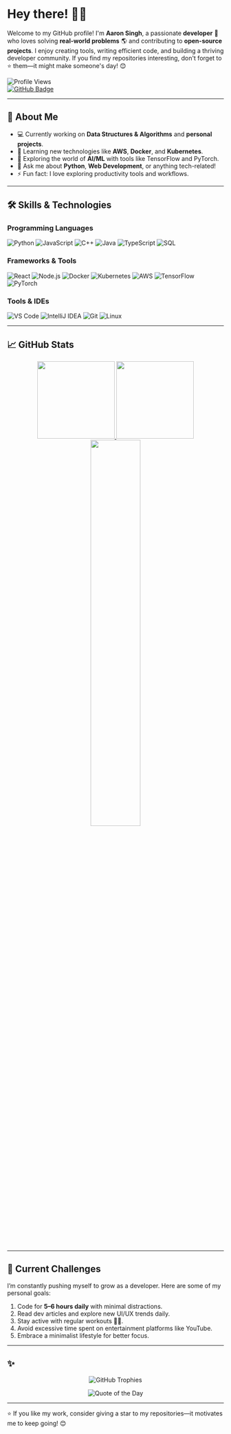 # Hey there! 👋😄

Welcome to my GitHub profile! I'm **Aaron Singh**, a passionate **developer** 🚀 who loves solving **real-world problems** 🌎 and contributing to **open-source projects**. I enjoy creating tools, writing efficient code, and building a thriving developer community. If you find my repositories interesting, don't forget to ⭐ them—it might make someone's day! 😊

![Profile Views](https://komarev.com/ghpvc/?username=A-Singh15&style=flat&color=blue)  
[![GitHub Badge](https://img.shields.io/badge/-A--Singh15-black?style=flat&labelColor=black&logo=github&logoColor=white)](https://github.com/A-Singh15)

---

## 🌟 About Me
- 💻 Currently working on **Data Structures & Algorithms** and **personal projects**.
- 🌱 Learning new technologies like **AWS**, **Docker**, and **Kubernetes**.
- 🔭 Exploring the world of **AI/ML** with tools like TensorFlow and PyTorch.
- 💬 Ask me about **Python**, **Web Development**, or anything tech-related!
- ⚡ Fun fact: I love exploring productivity tools and workflows.

---

## 🛠️ Skills & Technologies

### Programming Languages
![Python](https://img.shields.io/badge/-Python-000?logo=Python)
![JavaScript](https://img.shields.io/badge/-JavaScript-000?logo=JavaScript)
![C++](https://img.shields.io/badge/-C++-000?logo=C%2B%2B&logoColor=00599C)
![Java](https://img.shields.io/badge/-Java-000?logo=Java&logoColor=007396)
![TypeScript](https://img.shields.io/badge/-TypeScript-000?logo=TypeScript)
![SQL](https://img.shields.io/badge/-SQL-000?logo=MySQL)

### Frameworks & Tools
![React](https://img.shields.io/badge/-React-000?logo=React)
![Node.js](https://img.shields.io/badge/-Node.js-000?logo=node.js)
![Docker](https://img.shields.io/badge/-Docker-000?logo=Docker)
![Kubernetes](https://img.shields.io/badge/-Kubernetes-000?logo=Kubernetes)
![AWS](https://img.shields.io/badge/-AWS-000?logo=Amazon-AWS&logoColor=F90)
![TensorFlow](https://img.shields.io/badge/-TensorFlow-000?logo=TensorFlow)
![PyTorch](https://img.shields.io/badge/-PyTorch-000?logo=PyTorch)

### Tools & IDEs
![VS Code](https://img.shields.io/badge/-Visual%20Studio%20Code-007ACC?logo=visual-studio-code)
![IntelliJ IDEA](https://img.shields.io/badge/-IntelliJ%20IDEA-black?logo=intellij-idea&logoColor=white)
![Git](https://img.shields.io/badge/-Git-F05032?logo=git&logoColor=white)
![Linux](https://img.shields.io/badge/-Linux-FCC624?logo=linux&logoColor=black)

---

## 📈 GitHub Stats

<div align="center">
  <a href="https://gitstats.me/A-Singh15">
    <img height="180em" src="https://github-readme-stats.vercel.app/api?username=A-Singh15&show_icons=true&theme=algolia&count_private=true" />
    <img height="180em" src="https://github-readme-streak-stats.herokuapp.com/?user=A-Singh15&theme=algolia" />
  </a>
</div>

<div align="center">
  <a href="https://gitstats.me/A-Singh15">
    <img width="48%" src="https://github-readme-stats.vercel.app/api/top-langs/?username=A-Singh15&layout=compact&theme=algolia" />
  </a>
</div>

---

## 🌱 Current Challenges

I’m constantly pushing myself to grow as a developer. Here are some of my personal goals:
1. Code for **5–6 hours daily** with minimal distractions.
2. Read dev articles and explore new UI/UX trends daily.
3. Stay active with regular workouts 🏋️‍♂️.
4. Avoid excessive time spent on entertainment platforms like YouTube.
5. Embrace a minimalist lifestyle for better focus.

---

## ✨ 

<p align="center">
  <img src="https://github-profile-trophy.vercel.app/?username=A-Singh15&theme=algolia" alt="GitHub Trophies" />
</p>

<p align="center">
  <img src="https://quotes-github-readme.vercel.app/api?type=horizontal&theme=algolia" alt="Quote of the Day" />
</p>

---

⭐ If you like my work, consider giving a star to my repositories—it motivates me to keep going! 😊
```
